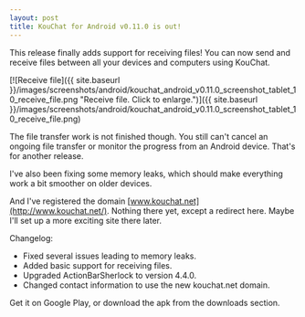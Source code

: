 ```yaml
---
layout: post
title: KouChat for Android v0.11.0 is out!
---
```


This release finally adds support for receiving files! You can now send and receive files between all your devices and computers using KouChat.

[![Receive file]({{ site.baseurl }}/images/screenshots/android/kouchat_android_v0.11.0_screenshot_tablet_10_receive_file.png "Receive file. Click to enlarge.")]({{ site.baseurl }}/images/screenshots/android/kouchat_android_v0.11.0_screenshot_tablet_10_receive_file.png)

The file transfer work is not finished though. You still can't cancel an ongoing file transfer or monitor the progress from an Android device. That's for another release.

I've also been fixing some memory leaks, which should make everything work a bit smoother on older devices.

And I've registered the domain [www.kouchat.net](http://www.kouchat.net/). Nothing there yet, except a redirect here. Maybe I'll set up a more exciting site there later.

Changelog:

* Fixed several issues leading to memory leaks.
* Added basic support for receiving files.
* Upgraded ActionBarSherlock to version 4.4.0.
* Changed contact information to use the new kouchat.net domain.

Get it on Google Play, or download the apk from the downloads section.
